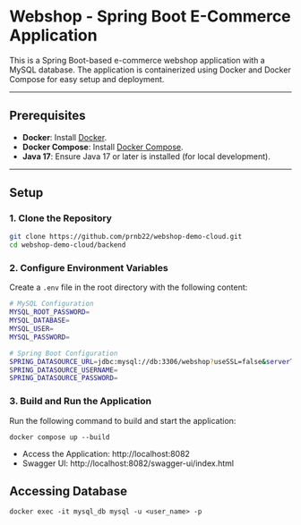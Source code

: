 # Webshop - Spring Boot E-Commerce Application

This is a Spring Boot-based e-commerce webshop application with a MySQL database. The application is containerized using Docker and Docker Compose for easy setup and deployment.

---

## Prerequisites

- **Docker**: Install [Docker](https://docs.docker.com/get-docker/).
- **Docker Compose**: Install [Docker Compose](https://docs.docker.com/compose/install/).
- **Java 17**: Ensure Java 17 or later is installed (for local development).

---

## Setup

### 1. Clone the Repository

```bash
git clone https://github.com/prnb22/webshop-demo-cloud.git
cd webshop-demo-cloud/backend
```

### 2. Configure Environment Variables

Create a `.env` file in the root directory with the following content:

```sh
# MySQL Configuration
MYSQL_ROOT_PASSWORD=
MYSQL_DATABASE=
MYSQL_USER=
MYSQL_PASSWORD=

# Spring Boot Configuration
SPRING_DATASOURCE_URL=jdbc:mysql://db:3306/webshop?useSSL=false&serverTimezone=UTC&allowPublicKeyRetrieval=true
SPRING_DATASOURCE_USERNAME=
SPRING_DATASOURCE_PASSWORD=
```

### 3. Build and Run the Application
Run the following command to build and start the application:

```shell
docker compose up --build
```

- Access the Application: http://localhost:8082
- Swagger UI: http://localhost:8082/swagger-ui/index.html

## Accessing Database

```shell
docker exec -it mysql_db mysql -u <user_name> -p
```